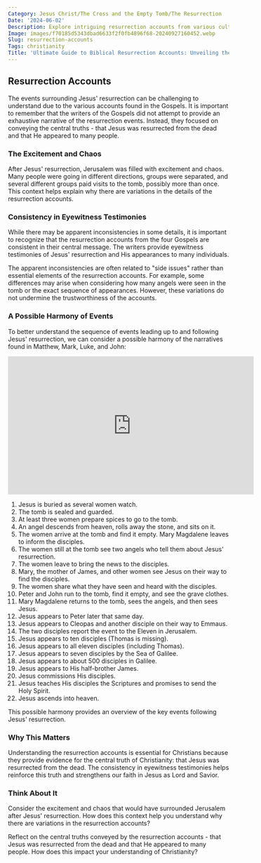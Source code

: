 ```yaml
---
Category: Jesus Christ/The Cross and the Empty Tomb/The Resurrection
Date: '2024-06-02'
Description: Explore intriguing resurrection accounts from various cultures and religions, shedding light on the universal theme of life after death. Discover compelling narratives and beliefs surrounding resurrection phenomena.
Image: images/f70185d5343dbad6633f2f0fb4896f68-20240927160452.webp
Slug: resurrection-accounts
Tags: christianity
Title: 'Ultimate Guide to Biblical Resurrection Accounts: Unveiling the Miraculous Truth'
---
```


## Resurrection Accounts

The events surrounding Jesus' resurrection can be challenging to understand due to the various accounts found in the Gospels. It is important to remember that the writers of the Gospels did not attempt to provide an exhaustive narrative of the resurrection events. Instead, they focused on conveying the central truths - that Jesus was resurrected from the dead and that He appeared to many people.

### The Excitement and Chaos

After Jesus' resurrection, Jerusalem was filled with excitement and chaos. Many people were going in different directions, groups were separated, and several different groups paid visits to the tomb, possibly more than once. This context helps explain why there are variations in the details of the resurrection accounts.

### Consistency in Eyewitness Testimonies

While there may be apparent inconsistencies in some details, it is important to recognize that the resurrection accounts from the four Gospels are consistent in their central message. The writers provide eyewitness testimonies of Jesus' resurrection and His appearances to many individuals.

The apparent inconsistencies are often related to "side issues" rather than essential elements of the resurrection accounts. For example, some differences may arise when considering how many angels were seen in the tomb or the exact sequence of appearances. However, these variations do not undermine the trustworthiness of the accounts.

### A Possible Harmony of Events

To better understand the sequence of events leading up to and following Jesus' resurrection, we can consider a possible harmony of the narratives found in Matthew, Mark, Luke, and John:


<iframe width="560" height="315" src="https://www.youtube.com/embed/Qlx1ZULPwTI" frameborder="0" allow="autoplay; encrypted-media" allowfullscreen></iframe>


1. Jesus is buried as several women watch.
2. The tomb is sealed and guarded.
3. At least three women prepare spices to go to the tomb.
4. An angel descends from heaven, rolls away the stone, and sits on it.
5. The women arrive at the tomb and find it empty. Mary Magdalene leaves to inform the disciples.
6. The women still at the tomb see two angels who tell them about Jesus' resurrection.
7. The women leave to bring the news to the disciples.
8. Mary, the mother of James, and other women see Jesus on their way to find the disciples.
9. The women share what they have seen and heard with the disciples.
10. Peter and John run to the tomb, find it empty, and see the grave clothes.
11. Mary Magdalene returns to the tomb, sees the angels, and then sees Jesus.
12. Jesus appears to Peter later that same day.
13. Jesus appears to Cleopas and another disciple on their way to Emmaus.
14. The two disciples report the event to the Eleven in Jerusalem.
15. Jesus appears to ten disciples (Thomas is missing).
16. Jesus appears to all eleven disciples (including Thomas).
17. Jesus appears to seven disciples by the Sea of Galilee.
18. Jesus appears to about 500 disciples in Galilee.
19. Jesus appears to His half-brother James.
20. Jesus commissions His disciples.
21. Jesus teaches His disciples the Scriptures and promises to send the Holy Spirit.
22. Jesus ascends into heaven.

This possible harmony provides an overview of the key events following Jesus' resurrection.

### Why This Matters

Understanding the resurrection accounts is essential for Christians because they provide evidence for the central truth of Christianity: that Jesus was resurrected from the dead. The consistency in eyewitness testimonies helps reinforce this truth and strengthens our faith in Jesus as Lord and Savior.

### Think About It

Consider the excitement and chaos that would have surrounded Jerusalem after Jesus' resurrection. How does this context help you understand why there are variations in the resurrection accounts?

Reflect on the central truths conveyed by the resurrection accounts - that Jesus was resurrected from the dead and that He appeared to many people. How does this impact your understanding of Christianity?